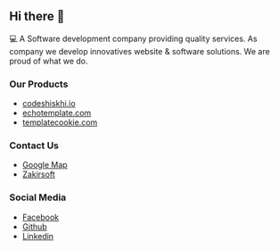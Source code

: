 ## Hi there 👋

💻 A Software development company providing quality services. As company we develop innovatives website & software solutions. We are proud of what we do.

### Our Products
- [codeshiskhi.io](https://codeshikhi.io)
- [echotemplate.com](https://echotemplate.com)
- [templatecookie.com](https://templatecookie.com)

### Contact Us
- [Google Map](https://g.page/zakirsoft)
- [Zakirsoft](https://zakirsoft.com)


### Social Media
- [Facebook](https://facebook.com/zakirsoft20)
- [Github](https://github.io)
- [Linkedin](https://www.linkedin.com/company/zakirsoft)


<!--
**Here are some ideas to get you started:**

🙋‍♀️ A short introduction - what is your organization all about?
🌈 Contribution guidelines - how can the community get involved?
👩‍💻 Useful resources - where can the community find your docs? Is there anything else the community should know?
🍿 Fun facts - what does your team eat for breakfast?
🧙 Remember, you can do mighty things with the power of [Markdown](https://guides.github.com/features/mastering-markdown/)
-->
